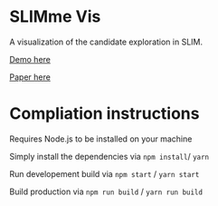 # SLIMme Vis
A visualization of the candidate exploration in SLIM.

[Demo here](https://hizoul.github.io/slimme-vis/)

[Paper here](https://cdn.jsdelivr.net/gh/Hizoul/slimme-vis@master/paper/report.pdf)

# Compliation instructions
Requires Node.js to be installed on your machine

Simply install the dependencies via `npm install`/ `yarn`

Run developement build via `npm start` / `yarn start`

Build production via `npm run build` / `yarn run build`